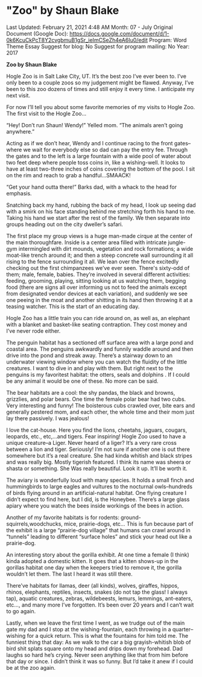 # "Zoo" by Shaun Blake

Last Updated: February 21, 2021 4:48 AM
Month: 07 - July
Original Document (Google Doc): https://docs.google.com/document/d/1-0k6KcuCkPcT8Y2cvgbmuB1gSr_ieImCSeZh4eA6Iu0/edit
Program: Word Theme Essay
Suggest for blog: No
Suggest for program mailing: No
Year: 2017

**Zoo by Shaun Blake**

Hogle Zoo is in Salt Lake City, UT. It’s the best zoo I’ve ever been to. I’ve only been to a couple zoos so my judgement might be flawed. Anyway, I’ve been to this zoo dozens of times and still enjoy it every time. I anticipate my next visit.

For now I’ll tell you about some favorite memories of my visits to Hogle Zoo. The first visit to the Hogle Zoo…

“Hey! Don’t run Shaun! Wendy!” Yelled mom. “The animals aren’t going anywhere.”

Acting as if we don’t hear, Wendy and I continue racing to the front gates–where we wait for everybody else so dad can pay the entry fee. Through the gates and to the left is a large fountain with a wide pool of water about two feet deep where people toss coins in, like a wishing-well. It looks to have at least two-three inches of coins covering the bottom of the pool. I sit on the rim and reach to grab a handful...SMAACK!

“Get your hand outta there!” Barks dad, with a whack to the head for emphasis.

Snatching back my hand, rubbing the back of my head, I look up seeing dad with a smirk on his face standing behind me stretching forth his hand to me. Taking his hand we start after the rest of the family. We then separate into groups heading out on the city dweller’s safari.

The first place my group views is a huge man-made cirque at the center of the main thoroughfare. Inside is a center area filled with intricate jungle-gym intermingled with dirt mounds, vegetation and rock formations; a wide moat-like trench around it; and then a steep concrete wall surrounding it all rising to the fence surrounding it all. We lean over the fence excitedly checking out the first chimpanzees we’ve ever seen. There's sixty-odd of them; male, female, babies. They’re involved in several different activities: feeding, grooming, playing, sitting looking at us watching them, begging food (there are signs all over informing us not to feed the animals except from designated vendor devices at each variation), and suddenly we see one peeing in the moat and another shitting in its hand then throwing it at a teasing watcher. This is the start of an educating day.

Hogle Zoo has a little train you can ride around on, as well as, an elephant with a blanket and basket-like seating contraption. They cost money and I’ve never rode either.

The penguin habitat has a sectioned off surface area with a large pond and coastal area. The penguins awkwardly and funnily waddle around and then drive into the pond and streak away. There’s a stairway down to an underwater viewing window where you can watch the fluidity of the little creatures. I want to dive in and play with them. But right next to the penguins is my favoritest habitat: the otters, seals and dolphins . If I could be any animal it would be one of these. No more can be said.

The bear habitats are a cool: the shy pandas, the black and browns, grizzlies, and polar bears. One time the female polar bear had two cubs. Very interesting and funny! The boisterous cubs crawled over, bite ears and generally pestered mom, and each other, the whole time and their mom just lay there passively. I was jealous!

I love the cat-house. Here you find the lions, cheetahs, jaguars, cougars, leopards, etc., etc,...and tigers. Fear inspiring! Hogle Zoo used to have a unique creature–a Liger. Never heard of a liger? It’s a very rare cross between a lion and tiger. Seriously! I’m not sure if another one is out there somewhere but it’s a real creature. She had kinda whitish and black stripes and was really big. Mostly tigerish featured. I think its name was sheera or shasta or something. She Was really beautiful. Look it up. It’ll be worth it.

The aviary is wonderfully loud with many species. It holds a small finch and hummingbirds to large eagles and vultures to the nocturnal owls–hundreds of birds flying around in an artificial-natural habitat. One flying creature I didn’t expect to find here, but I did, is the Honeybee. There’s a large glass apiary where you watch the bees inside workings of the bees in action.

Another of my favorite habitats is for rodents: ground-squirrels,woodchucks, mice, prairie-dogs, etc… This is fun because part of the exhibit is a large “prairie-dog village” that humans can crawl around in “tunnels” leading to different “surface holes” and stick your head out like a prairie-dog.

An interesting story about the gorilla exhibit. At one time a female (I think) kinda adopted a domestic kitten. It goes that a kitten shows-up in the gorillas habitat one day when the keepers tried to remove it, the gorilla wouldn’t let them. The last I heard it was still there.

There’ve habitats for llamas, deer (all kinds), wolves, giraffes, hippos, rhinos, elephants, reptiles, insects, snakes (do not tap the glass! I always tap), aquatic creatures, zebras, wildebeests, lemurs, lemmings, ant-eaters, etc…, and many more I’ve forgotten. It’s been over 20 years and I can’t wait to go again.

Lastly, when we leave the first time I went, as we trudge out of the main gate my dad and I stop at the wishing-fountain, each throwing in a quarter–wishing for a quick return. This is what the fountains for him told me. The funniest thing that day: As we walk to the car a big grayish-whitish blob of bird shit splats square onto my head and drips down my forehead. Dad laughs so hard he’s crying. Never seen anything like that from him before that day or since. I didn’t think it was so funny. But I’d take it anew if I could be at the zoo again.